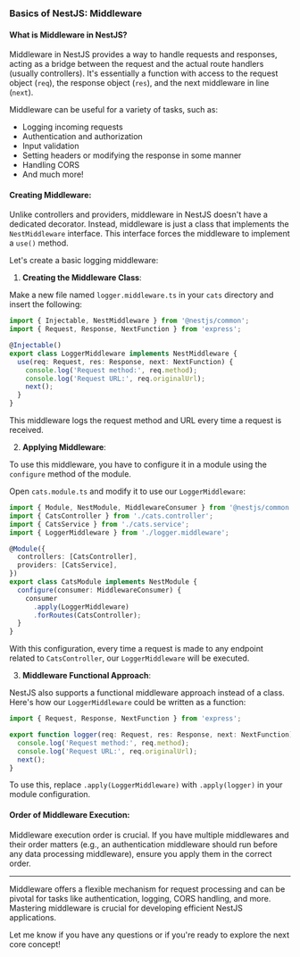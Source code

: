 ### Basics of NestJS: Middleware

#### What is Middleware in NestJS?

Middleware in NestJS provides a way to handle requests and responses, acting as a bridge between the request and the actual route handlers (usually controllers). 
It's essentially a function with access to the request object (`req`), the response object (`res`), and the next middleware in line (`next`).

Middleware can be useful for a variety of tasks, such as:

- Logging incoming requests
- Authentication and authorization
- Input validation
- Setting headers or modifying the response in some manner
- Handling CORS
- And much more!

#### Creating Middleware:

Unlike controllers and providers, middleware in NestJS doesn't have a dedicated decorator. Instead, middleware is just a class that implements the `NestMiddleware` interface. This interface forces the middleware to implement a `use()` method.

Let's create a basic logging middleware:

1. **Creating the Middleware Class**:

Make a new file named `logger.middleware.ts` in your `cats` directory and insert the following:

```typescript
import { Injectable, NestMiddleware } from '@nestjs/common';
import { Request, Response, NextFunction } from 'express';

@Injectable()
export class LoggerMiddleware implements NestMiddleware {
  use(req: Request, res: Response, next: NextFunction) {
    console.log('Request method:', req.method);
    console.log('Request URL:', req.originalUrl);
    next();
  }
}
```

This middleware logs the request method and URL every time a request is received.

2. **Applying Middleware**:

To use this middleware, you have to configure it in a module using the `configure` method of the module.

Open `cats.module.ts` and modify it to use our `LoggerMiddleware`:

```typescript
import { Module, NestModule, MiddlewareConsumer } from '@nestjs/common';
import { CatsController } from './cats.controller';
import { CatsService } from './cats.service';
import { LoggerMiddleware } from './logger.middleware';

@Module({
  controllers: [CatsController],
  providers: [CatsService],
})
export class CatsModule implements NestModule {
  configure(consumer: MiddlewareConsumer) {
    consumer
      .apply(LoggerMiddleware)
      .forRoutes(CatsController);
  }
}
```

With this configuration, every time a request is made to any endpoint related to `CatsController`, our `LoggerMiddleware` will be executed.

3. **Middleware Functional Approach**:

NestJS also supports a functional middleware approach instead of a class. Here's how our `LoggerMiddleware` could be written as a function:

```typescript
import { Request, Response, NextFunction } from 'express';

export function logger(req: Request, res: Response, next: NextFunction) {
  console.log('Request method:', req.method);
  console.log('Request URL:', req.originalUrl);
  next();
}
```

To use this, replace `.apply(LoggerMiddleware)` with `.apply(logger)` in your module configuration.

#### Order of Middleware Execution:

Middleware execution order is crucial. If you have multiple middlewares and their order matters (e.g., an authentication middleware should run before any data processing middleware), ensure you apply them in the correct order.

---

Middleware offers a flexible mechanism for request processing and can be pivotal for tasks like authentication, logging, CORS handling, and more. Mastering middleware is crucial for developing efficient NestJS applications.

Let me know if you have any questions or if you're ready to explore the next core concept!